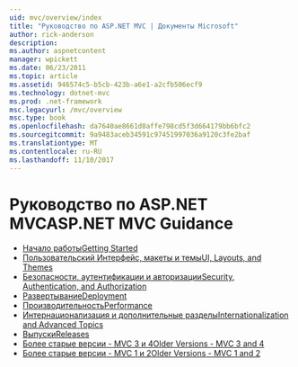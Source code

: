 ```yaml
---
uid: mvc/overview/index
title: "Руководство по ASP.NET MVC | Документы Microsoft"
author: rick-anderson
description: 
ms.author: aspnetcontent
manager: wpickett
ms.date: 06/23/2011
ms.topic: article
ms.assetid: 946574c5-b5cb-423b-a6e1-a2cfb506ecf9
ms.technology: dotnet-mvc
ms.prod: .net-framework
msc.legacyurl: /mvc/overview
msc.type: book
ms.openlocfilehash: da7640ae8661d0affe798cd5f3d664179bb6bfc2
ms.sourcegitcommit: 9a9483aceb34591c97451997036a9120c3fe2baf
ms.translationtype: MT
ms.contentlocale: ru-RU
ms.lasthandoff: 11/10/2017
---
```

<a name="aspnet-mvc-guidance"></a><span data-ttu-id="819f0-102">Руководство по ASP.NET MVC</span><span class="sxs-lookup"><span data-stu-id="819f0-102">ASP.NET MVC Guidance</span></span>
====================
- [<span data-ttu-id="819f0-103">Начало работы</span><span class="sxs-lookup"><span data-stu-id="819f0-103">Getting Started</span></span>](getting-started/index.md)
- [<span data-ttu-id="819f0-104">Пользовательский Интерфейс, макеты и темы</span><span class="sxs-lookup"><span data-stu-id="819f0-104">UI, Layouts, and Themes</span></span>](views/index.md)
- [<span data-ttu-id="819f0-105">Безопасности, аутентификации и авторизации</span><span class="sxs-lookup"><span data-stu-id="819f0-105">Security, Authentication, and Authorization</span></span>](security/index.md)
- [<span data-ttu-id="819f0-106">Развертывание</span><span class="sxs-lookup"><span data-stu-id="819f0-106">Deployment</span></span>](deployment/index.md)
- [<span data-ttu-id="819f0-107">Производительность</span><span class="sxs-lookup"><span data-stu-id="819f0-107">Performance</span></span>](performance/index.md)
- [<span data-ttu-id="819f0-108">Интернационализация и дополнительные разделы</span><span class="sxs-lookup"><span data-stu-id="819f0-108">Internationalization and Advanced Topics</span></span>](advanced/index.md)
- [<span data-ttu-id="819f0-109">Выпуски</span><span class="sxs-lookup"><span data-stu-id="819f0-109">Releases</span></span>](releases/index.md)
- [<span data-ttu-id="819f0-110">Более старые версии - MVC 3 и 4</span><span class="sxs-lookup"><span data-stu-id="819f0-110">Older Versions - MVC 3 and 4</span></span>](older-versions/index.md)
- [<span data-ttu-id="819f0-111">Более старые версии - MVC 1 и 2</span><span class="sxs-lookup"><span data-stu-id="819f0-111">Older Versions - MVC 1 and 2</span></span>](older-versions-1/index.md)
